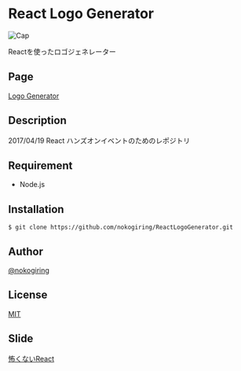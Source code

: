 # React Logo Generator

![Cap](./img/cap.png)

Reactを使ったロゴジェネレーター

## Page
[Logo Generator](https://nokogiring.github.io/ReactLogoGenerator/)

## Description

2017/04/19 React ハンズオンイベントのためのレポジトリ

## Requirement

- Node.js

## Installation

    $ git clone https://github.com/nokogiring/ReactLogoGenerator.git

## Author

[@nokogiring](https://twitter.com/nokogiring)

## License

[MIT](http://b4b4r07.mit-license.org)

## Slide

[怖くないReact](https://speakerdeck.com/undefined_name/bu-kunaireact)

